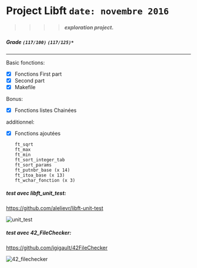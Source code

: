 # Project Libft ``date: novembre 2016``
>>>> ##### exploration project.

##### Grade ``(117/100)`` ``(117/125)*``
--------  -----------------------

Basic fonctions:
- [X] Fonctions First part
- [X] Second part
- [X] Makefile

Bonus:
- [X] Fonctions listes Chainées

additionnel:
- [X] Fonctions ajoutées

      ft_sqrt
      ft_max
      ft_min
      ft_sort_integer_tab
      ft_sort_params
      ft_putnbr_base (x 14)
      ft_itoa_base (x 13)
      ft_wchar_fonction (x 3)


##### test avec libft_unit_test:
https://github.com/alelievr/libft-unit-test

![unit_test](http://imgur.com/Gg04XWu.png)


##### test avec 42_FileChecker:
https://github.com/jgigault/42FileChecker

![42_filechecker](http://imgur.com/UM9MEO0.png)
